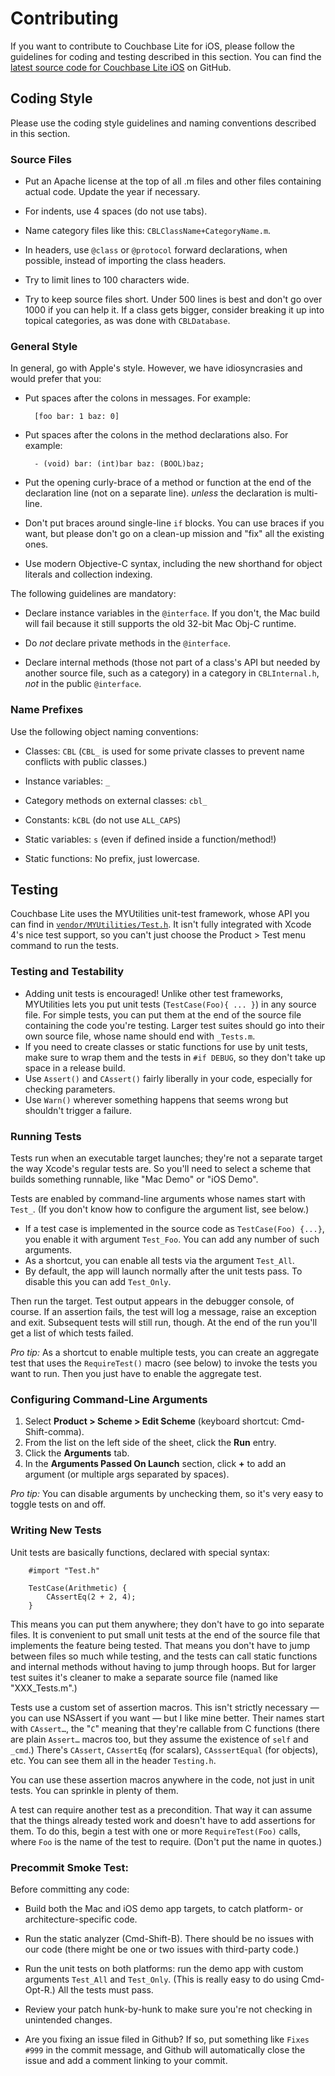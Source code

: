 # Contributing

If you want to contribute to Couchbase Lite for iOS, please follow the guidelines for coding and testing described in this section. You can find the [latest source code for Couchbase Lite iOS](https://github.com/couchbase/couchbase-lite-ios) on GitHub.
 
## Coding Style

Please use the coding style guidelines and naming conventions described in this section.

### Source Files

* Put an Apache license at the top of all .m files and other files containing actual code. Update the year if necessary.  

* For indents, use 4 spaces (do not use tabs).

* Name category files like this: `CBLClassName+CategoryName.m`.

* In headers, use `@class` or `@protocol` forward declarations, when possible, instead of importing the class headers.

* Try to limit lines to 100 characters wide.

* Try to keep source files short. Under 500 lines is best and don't go over 1000 if you can help it. If a class gets bigger, consider breaking it up into topical categories, as was done with `CBLDatabase`.

### General Style

In general, go with Apple's style. However, we have idiosyncrasies and would prefer that you:

* Put spaces after the colons in messages. For example:  

        [foo bar: 1 baz: 0]
        
* Put spaces after the colons in the method declarations also. For example:

		- (void) bar: (int)bar baz: (BOOL)baz;

* Put the opening curly-brace of a method or function at the end of the declaration line (not on a separate line). _unless_ the declaration is multi-line.

* Don't put braces around single-line `if` blocks. You can use braces if you want, but please don't go on a clean-up mission and "fix" all the existing ones.

* Use modern Objective-C syntax, including the new shorthand for object literals and collection indexing.

The following guidelines are mandatory:

* Declare instance variables in the `@interface`. If you don't, the Mac build will fail because it still supports the old 32-bit Mac Obj-C runtime.

* Do *not* declare private methods in the `@interface`.

* Declare internal methods (those not part of a class's API but needed by another source file, such as a category) in a category in `CBLInternal.h`, _not_ in the public `@interface`.

### Name Prefixes

Use the following object naming conventions:

* Classes: `CBL` (`CBL_` is used for some private classes to prevent name conflicts with public classes.)

* Instance variables: `_`

* Category methods on external classes: `cbl_`

* Constants: `kCBL` (do not use `ALL_CAPS`)

* Static variables: `s` (even if defined inside a function/method!)

* Static functions: No prefix, just lowercase.


## Testing

Couchbase Lite uses the MYUtilities unit-test framework, whose API you can find in [`vendor/MYUtilities/Test.h`](https://github.com/snej/MYUtilities/blob/master/Test.h). It isn't fully integrated with Xcode 4's nice test support, so you can't just choose the Product > Test menu command to run the tests.

### Testing and Testability

* Adding unit tests is encouraged! Unlike other test frameworks, MYUtilities lets you put unit tests (`TestCase(Foo){ ... }`) in any source file. For simple tests, you can put them at the end of the source file containing the code you're testing. Larger test suites should go into their own source file, whose name should end with `_Tests.m`.
* If you need to create classes or static functions for use by unit tests, make sure to wrap them and the tests in `#if DEBUG`, so they don't take up space in a release build.
* Use `Assert()` and `CAssert()` fairly liberally in your code, especially for checking parameters.
* Use `Warn()` wherever something happens that seems wrong but shouldn't trigger a failure.


### Running Tests

Tests run when an executable target launches; they're not a separate target the way Xcode's regular tests are. So you'll need to select a scheme that builds something runnable, like "Mac Demo" or "iOS Demo".

Tests are enabled by command-line arguments whose names start with `Test_`. (If you don't know how to configure the argument list, see below.)

 * If a test case is implemented in the source code as `TestCase(Foo) {...}`, you enable it with argument `Test_Foo`. You can add any number of such arguments.
 * As a shortcut, you can enable all tests via the argument `Test_All`.
 * By default, the app will launch normally after the unit tests pass. To disable this you can add `Test_Only`.

Then run the target. Test output appears in the debugger console, of course. If an assertion fails, the test will log a message, raise an exception and exit. Subsequent tests will still run, though. At the end of the run you'll get a list of which tests failed.

*Pro tip:* As a shortcut to enable multiple tests, you can create an aggregate test that uses the `RequireTest()` macro (see below) to invoke the tests you want to run. Then you just have to enable the aggregate test.

### Configuring Command-Line Arguments

 1. Select **Product > Scheme > Edit Scheme** (keyboard shortcut: Cmd-Shift-comma).
 3. From the list on the left side of the sheet, click the **Run** entry. 
 4. Click the **Arguments** tab.
 5. In the **Arguments Passed On Launch** section, click **+** to add an argument (or multiple args separated by spaces).

*Pro tip:* You can disable arguments by unchecking them, so it's very easy to toggle tests on and off.

### Writing New Tests

Unit tests are basically functions, declared with special syntax:

```
    #import "Test.h"
    
    TestCase(Arithmetic) {
        CAssertEq(2 + 2, 4);
    }
````

This means you can put them anywhere; they don't have to go into separate files. It is convenient to put small unit tests at the end of the source file that implements the feature being tested. That means you don't have to jump between files so much while testing, and the tests can call static functions and internal methods without having to jump through hoops. But for larger test suites it's cleaner to make a separate source file (named like "XXX_Tests.m".)

Tests use a custom set of assertion macros. This isn't strictly necessary &mdash; you can use NSAssert if you want &mdash; but I like mine better. Their names start with `CAssert…`, the "`C`" meaning that they're callable from C functions (there are plain `Assert…` macros too, but they assume the existence of `self` and `_cmd`.) There's `CAssert`, `CAssertEq` (for scalars), `CAsssertEqual` (for objects), etc. You can see them all in the header `Testing.h`.

You can use these assertion macros anywhere in the code, not just in unit tests. You can sprinkle in plenty of them.

A test can require another test as a precondition. That way it can assume that the things already tested work and doesn't have to add assertions for them. To do this, begin a test with one or more `RequireTest(Foo)` calls, where `Foo` is the name of the test to require. (Don't put the name in quotes.)

### Precommit Smoke Test:

Before committing any code:

* Build both the Mac and iOS demo app targets, to catch platform- or architecture-specific code.

* Run the static analyzer (Cmd-Shift-B). There should be no issues with our code (there might be one or two issues with third-party code.)

* Run the unit tests on both platforms: run the demo app with custom arguments `Test_All` and `Test_Only`. (This is really easy to do using Cmd-Opt-R.) All the tests must pass.

* Review your patch hunk-by-hunk to make sure you're not checking in unintended changes.

* Are you fixing an issue filed in Github? If so, put something like `Fixes #999` in the commit message, and Github will automatically close the issue and add a comment linking to your commit.
